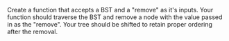 
Create a function that accepts a BST and a "remove" as it's inputs. Your function should traverse the BST and remove a node with the value passed in as the "remove". Your tree should be shifted to retain proper ordering after the removal.